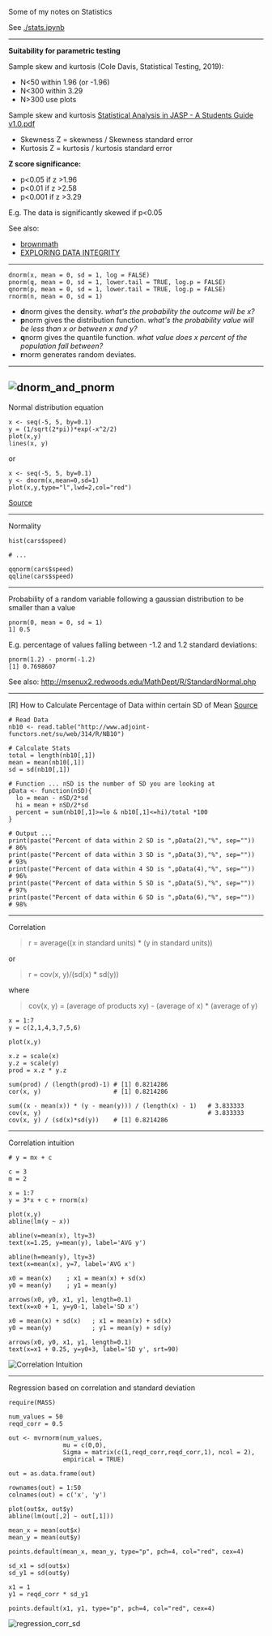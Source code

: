 Some of my notes on Statistics

See [./stats.ipynb](./stats.ipynb)

----
**Suitability for parametric testing**

Sample skew and kurtosis (Cole Davis, Statistical Testing, 2019):

- N<50 within 1.96 (or -1.96)
- N<300 within 3.29
- N>300 use plots

Sample skew and kurtosis [Statistical Analysis in JASP - A Students Guide v1.0.pdf](https://static.jasp-stats.org/Statistical%20Analysis%20in%20JASP%20-%20A%20Students%20Guide%20v1.0.pdf)

- Skewness Z = skewness / Skewness standard error 
- Kurtosis Z = kurtosis / kurtosis standard error

**Z score significance:** 

- p<0.05 if z >1.96 
- p<0.01 if z >2.58 
- p<0.001 if z >3.29 

E.g. The data is significantly skewed if p<0.05

See also:

- [brownmath](https://brownmath.com/stat/shape.htm) 
- [EXPLORING DATA INTEGRITY](https://static.jasp-stats.org/Statistical%20Analysis%20in%20JASP%20-%20A%20Students%20Guide%20v1.0.pdf)
----

```
dnorm(x, mean = 0, sd = 1, log = FALSE)
pnorm(q, mean = 0, sd = 1, lower.tail = TRUE, log.p = FALSE)
qnorm(p, mean = 0, sd = 1, lower.tail = TRUE, log.p = FALSE)
rnorm(n, mean = 0, sd = 1)
```

 - **d**norm gives the density. *what's the probability the outcome will be x?*
 - **p**norm gives the distribution function. *what's the probability value will be less than x or between x and y?*
 - **q**norm gives the quantile function. *what value does x percent of the population fall between?*
 - **r**norm generates random deviates. 

---
![dnorm_and_pnorm](./dnorm_pnorm.PNG)
----

Normal distribution equation

```
x <- seq(-5, 5, by=0.1)
y = (1/sqrt(2*pi))*exp(-x^2/2)
plot(x,y)
lines(x, y)
```

or 

```
x <- seq(-5, 5, by=0.1)
y <- dnorm(x,mean=0,sd=1)
plot(x,y,type="l",lwd=2,col="red")
```

[Source](http://msenux2.redwoods.edu/MathDept/R/StandardNormal.php)

----

Normality

```
hist(cars$speed)

# ...

qqnorm(cars$speed)
qqline(cars$speed)
```

----

Probability of a random variable following a gaussian distribution to be smaller than a value

```
pnorm(0, mean = 0, sd = 1)
1] 0.5
```

E.g. percentage of values falling between -1.2 and 1.2 standard deviations:

```
pnorm(1.2) - pnorm(-1.2)
[1] 0.7698607
```

See also: http://msenux2.redwoods.edu/MathDept/R/StandardNormal.php

----

[R] How to Calculate Percentage of Data within certain SD of Mean [Source](https://stat.ethz.ch/pipermail/r-help/2012-February/302515.html)

```
# Read Data
nb10 <- read.table("http://www.adjoint-functors.net/su/web/314/R/NB10") 

# Calculate Stats
total = length(nb10[,1])
mean = mean(nb10[,1])
sd = sd(nb10[,1])

# Function ... nSD is the number of SD you are looking at
pData <- function(nSD){
  lo = mean - nSD/2*sd
  hi = mean + nSD/2*sd
  percent = sum(nb10[,1]>=lo & nb10[,1]<=hi)/total *100
}

# Output ... 
print(paste("Percent of data within 2 SD is ",pData(2),"%", sep=""))  # 86%
print(paste("Percent of data within 3 SD is ",pData(3),"%", sep=""))  # 93%
print(paste("Percent of data within 4 SD is ",pData(4),"%", sep=""))  # 96%
print(paste("Percent of data within 5 SD is ",pData(5),"%", sep=""))  # 97%
print(paste("Percent of data within 6 SD is ",pData(6),"%", sep=""))  # 98%
```

----

Correlation

> r = average((x in standard units) * (y in standard units))

or

> r = cov(x, y)/(sd(x) * sd(y))

where

> cov(x, y) = (average of products xy) - (average of x) * (average of y)

```
x = 1:7
y = c(2,1,4,3,7,5,6)

plot(x,y)

x.z = scale(x)
y.z = scale(y)
prod = x.z * y.z

sum(prod) / (length(prod)-1) # [1] 0.8214286
cor(x, y)                    # [1] 0.8214286

sum((x - mean(x)) * (y - mean(y))) / (length(x) - 1)   # 3.833333
cov(x, y)                                              # 3.833333
cov(x, y) / (sd(x)*sd(y))    # [1] 0.8214286
```

----

Correlation intuition

```
# y = mx + c

c = 3
m = 2

x = 1:7
y = 3*x + c + rnorm(x)

plot(x,y)
abline(lm(y ~ x))

abline(v=mean(x), lty=3)
text(x=1.25, y=mean(y), label='AVG y')

abline(h=mean(y), lty=3)
text(x=mean(x), y=7, label='AVG x')

x0 = mean(x)    ; x1 = mean(x) + sd(x)
y0 = mean(y)    ; y1 = mean(y)

arrows(x0, y0, x1, y1, length=0.1)
text(x=x0 + 1, y=y0-1, label='SD x')

x0 = mean(x) + sd(x)   ; x1 = mean(x) + sd(x)
y0 = mean(y)           ; y1 = mean(y) + sd(y)

arrows(x0, y0, x1, y1, length=0.1)
text(x=x1 + 0.25, y=y0+3, label='SD y', srt=90)
```

![Correlation Intuition](./Correlation_intuition.png)

----

Regression based on correlation and standard deviation

```
require(MASS)

num_values = 50
reqd_corr = 0.5

out <- mvrnorm(num_values, 
               mu = c(0,0), 
               Sigma = matrix(c(1,reqd_corr,reqd_corr,1), ncol = 2),
               empirical = TRUE)

out = as.data.frame(out)

rownames(out) = 1:50
colnames(out) = c('x', 'y')

plot(out$x, out$y)
abline(lm(out[,2] ~ out[,1]))

mean_x = mean(out$x)
mean_y = mean(out$y)

points.default(mean_x, mean_y, type="p", pch=4, col="red", cex=4)

sd_x1 = sd(out$x)
sd_y1 = sd(out$y)

x1 = 1
y1 = reqd_corr * sd_y1

points.default(x1, y1, type="p", pch=4, col="red", cex=4)
```

![regression_corr_sd](./regression_corr_sd.png)
